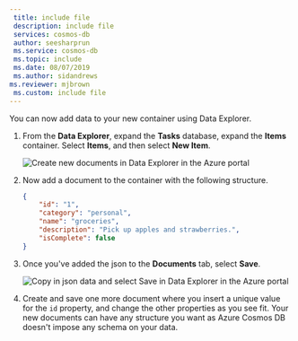 ```yaml
---
 title: include file
 description: include file
 services: cosmos-db
 author: seesharprun
 ms.service: cosmos-db
 ms.topic: include
 ms.date: 08/07/2019
 ms.author: sidandrews
ms.reviewer: mjbrown
 ms.custom: include file
---
```

You can now add data to your new container using Data Explorer.

1. From the **Data Explorer**, expand the **Tasks** database, expand the **Items** container. Select **Items**, and then select **New Item**.

   ![Create new documents in Data Explorer in the Azure portal](./media/cosmos-db-create-sql-api-add-sample-data/azure-cosmosdb-data-explorer-new-document.png)
  
2. Now add a document to the container with the following structure.

     ```json
     {
         "id": "1",
         "category": "personal",
         "name": "groceries",
         "description": "Pick up apples and strawberries.",
         "isComplete": false
     }
     ```

3. Once you've added the json to the **Documents** tab, select **Save**.

    ![Copy in json data and select Save in Data Explorer in the Azure portal](./media/cosmos-db-create-sql-api-add-sample-data/azure-cosmosdb-data-explorer-save-document.png)

4.  Create and save one more document where you insert a unique value for the `id` property, and change the other properties as you see fit. Your new documents can have any structure you want as Azure Cosmos DB doesn't impose any schema on your data.